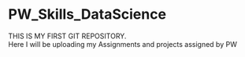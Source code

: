 # PW_Skills_DataScience
THIS IS MY FIRST GIT REPOSITORY.
<br>
Here I will be uploading my Assignments and projects assigned by PW
